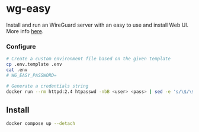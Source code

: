 # wg-easy

Install and run an WireGuard server with an easy to use and install Web UI.
More info [here](https://wg-easy.github.io/wg-easy/Pre-release/getting-started/).

### Configure

```sh
# Create a custom environment file based on the given template
cp .env.template .env
cat .env
# WG_EASY_PASSWORD=

# Generate a credentials string
docker run --rm httpd:2.4 htpasswd -nbB <user> <pass> | sed -e 's/\$/\$\$/g'
```

## Install
```sh
docker compose up --detach
```
